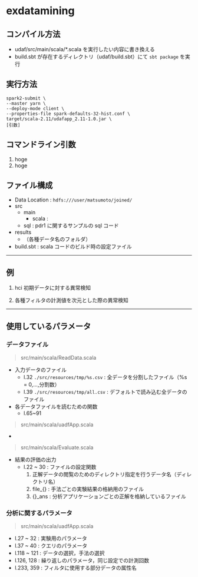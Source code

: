 # exdatamining

## コンパイル方法
* udaf/src/main/scala/*.scala を実行したい内容に書き換える
* build.sbt が存在するディレクトリ（udaf/build.sbt）にて `sbt package` を実行

## 実行方法
```
spark2-submit \
--master yarn \
--deploy-mode client \
--properties-file spark-defaults-32-hist.conf \
target/scala-2.11/udafapp_2.11-1.0.jar \
[引数]
```

## コマンドライン引数
1. hoge
2. hoge

## ファイル構成
- Data Location : `hdfs:///user/matsumoto/joined/`
- src
    - main
        - scala : 
	- sql : pdr1 に関するサンプルの sql コード
- results
    - （各種データ名のフォルダ）
- build.sbt : scala コードのビルド時の設定ファイル

---

## 例
1. hci 初期データに対する異常検知

2. 各種フィルタの計測値を次元とした際の異常検知

---
## 使用しているパラメータ
### データファイル
> src/main/scala/ReadData.scala
* 入力データのファイル
    - l.32 `./src/resources/tmp/%s.csv` :  全データを分割したファイル（%s = 0,...,分割数）
    - l.39 `./src/resources/tmp/all.csv` : デフォルトで読み込む全データのファイル
* 各データファイルを読むための関数
    - l.65~91

> src/main/scala/uadfApp.scala
* 

> src/main/scala/Evaluate.scala
* 結果の評価の出力
    - l.22 ~ 30 : ファイルの設定関数
        1. 正解データの閲覧のためのディレクトリ指定を行うデータ名（ディレクトリ名）
        2. file_{} : 手法ごとの実験結果の格納用のファイル
        3. {}_ans : 分析アプリケーションごとの正解を格納しているファイル

### 分析に関するパラメータ
> src/main/scala/uadfApp.scala
* l.27 ~ 32 : 実験用のパラメータ
* l.37 ~ 40 : クエリのパラメータ
* l.118 ~ 121 : データの選択，手法の選択
* l.126, 128 : 繰り返しのパラメータ，同じ設定での計測回数
* l.233, 359 : フィルタに使用する部分データの属性名
